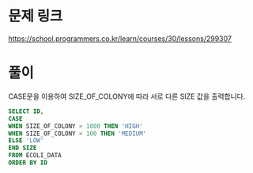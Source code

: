 # 문제 링크
https://school.programmers.co.kr/learn/courses/30/lessons/299307

# 풀이
CASE문을 이용하여 SIZE_OF_COLONY에 따라 서로 다른 SIZE 값을 출력합니다.

```sql
SELECT ID,
CASE
WHEN SIZE_OF_COLONY > 1000 THEN 'HIGH'
WHEN SIZE_OF_COLONY > 100 THEN 'MEDIUM'
ELSE 'LOW'
END SIZE
FROM ECOLI_DATA
ORDER BY ID
```